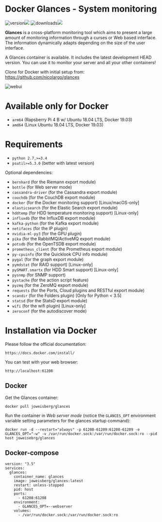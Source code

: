 Docker Glances - System monitoring
============

![version](https://img.shields.io/pypi/v/glances.svg)![](https://pypi.python.org/pypi/Glances)
![downloads](https://pepy.tech/badge/glances/month)![](https://pepy.tech/project/glances)

**Glances** is a cross-platform monitoring tool which aims to present a large amount of monitoring information through a curses or Web based interface. The information dynamically adapts depending on the size of the user interface.

A Glances container is available. It includes the latest development HEAD version. You can use it to monitor your server and all your other containers!

Clone for Docker with initial setup from:
https://github.com/nicolargo/glances

![webui](https://raw.githubusercontent.com/nicolargo/glances/develop/docs/_static/glances-responsive-webdesign.png)

Available only for Docker
============
- ``arm64`` (Rapsberry Pi 4 B w/ Ubuntu 18.04 LTS, Docker 19.03)
- ``amd64`` (Linux Ubuntu 18.04 LTS, Docker 19.03)

Requirements
============

- ``python 2.7,>=3.4``
- ``psutil>=5.3.0`` (better with latest version)

Optional dependencies:

- ``bernhard`` (for the Riemann export module)
- ``bottle`` (for Web server mode)
- ``cassandra-driver`` (for the Cassandra export module)
- ``couchdb`` (for the CouchDB export module)
- ``docker`` (for the Docker monitoring support) [Linux/macOS-only]
- ``elasticsearch`` (for the Elastic Search export module)
- ``hddtemp`` (for HDD temperature monitoring support) [Linux-only]
- ``influxdb`` (for the InfluxDB export module)
- ``kafka-python`` (for the Kafka export module)
- ``netifaces`` (for the IP plugin)
- ``nvidia-ml-py3`` (for the GPU plugin)
- ``pika`` (for the RabbitMQ/ActiveMQ export module)
- ``potsdb`` (for the OpenTSDB export module)
- ``prometheus_client`` (for the Prometheus export module)
- ``py-cpuinfo`` (for the Quicklook CPU info module)
- ``pygal`` (for the graph export module)
- ``pymdstat`` (for RAID support) [Linux-only]
- ``pySMART.smartx`` (for HDD Smart support) [Linux-only]
- ``pysnmp`` (for SNMP support)
- ``pystache`` (for the action script feature)
- ``pyzmq`` (for the ZeroMQ export module)
- ``requests`` (for the Ports, Cloud plugins and RESTful export module)
- ``scandir`` (for the Folders plugin) [Only for Python < 3.5]
- ``statsd`` (for the StatsD export module)
- ``wifi`` (for the wifi plugin) [Linux-only]
- ``zeroconf`` (for the autodiscover mode)

Installation via Docker
============

Please follow the official documentation:

    https://docs.docker.com/install/

You can test with your web browser:

    http://localhost:61208

Docker
---------------------


Get the Glances container:

    docker pull joweisberg/glances

Run the container in *Web server mode* (notice the `GLANCES_OPT` environment
variable setting parameters for the glances startup command):

    docker run -d --restart="always" -p 61208-61209:61208-61209 -e GLANCES_OPT="-w" -v /var/run/docker.sock:/var/run/docker.sock:ro --pid host joweisebrg/glances

Docker-compose
---------------------

    version: "3.5"
    services:
      glances:
        container_name: glances
        image: joweisberg/glances:latest
        restart: unless-stopped
        pid: host
        ports:
          - 61208:61208
        environment:
          - GLANCES_OPT=--webserver
        volumes:
          - /var/run/docker.sock:/var/run/docker.sock:ro
